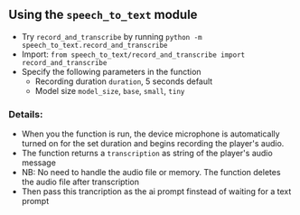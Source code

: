 ## Using the `speech_to_text` module
- Try `record_and_transcribe` by running `python -m speech_to_text.record_and_transcribe`
- Import: `from speech_to_text/record_and_transcribe import record_and_transcribe`
- Specify the following parameters in the function
    - Recording duration `duration`, 5 seconds default
    - Model size `model_size`, `base`, `small`, `tiny`

### Details: 
- When you the function is run, the device microphone is automatically turned on for the set duration and begins recording the player's audio.
- The function returns a `transcription` as string of the player's audio message
- NB: No need to handle the audio file or memory. The function deletes the audio file after transcription
- Then pass this trancription as the ai prompt finstead of waiting for a text prompt 

